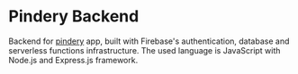 # Pindery Backend
Backend for [pindery](https://github.com/AEEooTo/pindery) app, built with Firebase's authentication, database and serverless functions infrastructure. The used language is JavaScript with Node.js and Express.js framework.
